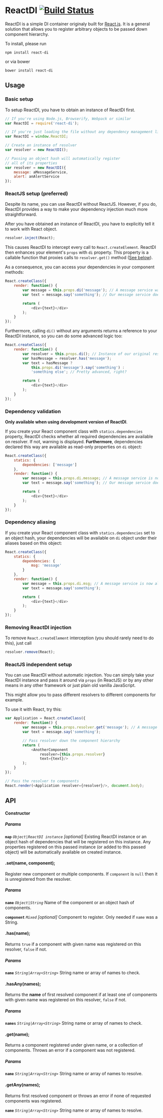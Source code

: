 # ReactDI [![Build Status](https://travis-ci.org/janjakubnanista/react-di.svg?branch=master)](https://travis-ci.org/janjakubnanista/react-di)

ReactDI is a simple DI container originaly built for [React.js](https://github.com/facebook/react).
It is a general solution that allows you to register arbitrary objects to be passed down component hierarchy.

To install, please run

    npm install react-di

or via bower

    bower install react-di

## Usage

### Basic setup

To setup ReactDI, you have to obtain an instance of ReactDI first.

```javascript
// If you're using Node.js, Browserify, Webpack or similar
var ReactDI = require('react-di');

// If you're just loading the file without any dependency management library
var ReactDI = window.ReactDI;

// Create an instance of resolver
var resolver = new ReactDI();

// Passing an object hash will automatically register
// all of its properties
var resolver = new ReactDI({
    message: aMessageService,
    alert: anAlertService
});
```

### ReactJS setup (preferred)

Despite its name, you can use ReactDI without ReactJS. However, if you do, ReactDI
provides a way to make your dependency injection much more straightforward.

After you have obtained an instance of ReactDI, you have to explicitly tell it to work with React object.

```javascript
resolver.inject(React);
```

This causes ReactDI to intercept every call to `React.createElement`. ReactDI then enhances your
element's `props` with `di` property. This property is a callable function that proxies calls to `resolver.get()` method ([See below](#resolver.get)).

As a consequence, you can access your dependencies in your component methods:

```javascript
React.createClass({
    render: function() {
        var message = this.props.di('message'); // A message service was previously registered
        var text = message.say('something'); // Our message service does some work here

        return (
            <div>{text}</div>
        );
    }
});
```

Furthermore, calling `di()` without any arguments returns a reference to your ReactDI instance, so you can do some advanced logic too:

```javascript
React.createClass({
    render: function() {
        var resolver = this.props.di(); // Instance of our original resolver
        var hasMessage = resolver.has('message');
        var text = hasMessage ?
            this.props.di('message').say('something') :
            'something else'; // Pretty advanced, right?

        return (
            <div>{text}</div>
        );
    }
});
```

### Dependency validation

**Only available when using development version of ReactDI**.

If you create your React component class with `statics.dependencies` property, ReactDI checks
whether all required dependencies are available on resolver. If not, warning is displayed.
**Furthermore**, dependencies declared this way are available as read-only properties on `di` object:

```javascript
React.createClass({
    statics: {
        dependencies: ['message']
    },
    render: function() {
        var message = this.props.di.message; // A message service is now available as a property
        var text = message.say('something'); // Our message service does some work here

        return (
            <div>{text}</div>
        );
    }
});
```

### Dependency aliasing

If you create your React component class with `statics.dependencies` set to an object hash,
your dependencies will be available on `di` object under their aliases based on this object:

```javascript
React.createClass({
    statics: {
        dependencies: {
            msg: 'message'
        }
    },
    render: function() {
        var message = this.props.di.msg; // A message service is now aliased as `msg`
        var text = message.say('something');

        return (
            <div>{text}</div>
        );
    }
});
```

### Removing ReactDI injection

To remove `React.createElement` interception (you should rarely need to do this), just call

```javascript
resolver.remove(React);
```

### ReactJS independent setup

You can use ReactDI without automatic injection. You can simply take your ReactDI instance
and pass it around via `props` (in ReactJS) or by any other means in any other framework
or just plain old vanilla JavaScript.

This might allow you to pass different resolvers to different components for example.

To use it with React, try this:

```javascript
var Application = React.createClass({
    render: function() {
        var message = this.props.resolver.get('message'); // A message service was previously registered
        var text = message.say('something');

        // Pass resolver down the component hierarchy
        return (
            <AnotherComponent
                resolver={this.props.resolver}
                text={text}/>
        );
    }
});

// Pass the resolver to components
React.render(<Application resolver={resolver}/>, document.body);
```

## API

#### Constructor

##### Params

**`map`** *`Object|ReactDI instance`* *[optional]* Existing ReactDI instance or an object hash of dependencies
that will be registered on this instance. Any properties registered on this passed instance (or added to this passed object)
will be automatically available on created instance.


#### .set(name, component);

Register new component or multiple components. If `component` is `null` then it is unregistered from the resolver.

##### Params

**`name`** *`Object|String`* Name of the component or an object hash of components.

**`component`** *`Mixed`* *[optional]* Component to register. Only needed if `name` was a String.



#### .has(name);

Returns `true` if a component with given name was registered on this resolver, `false` if not.

##### Params

**`name`** *`String|Array<String>`* String name or array of names to check.


#### .hasAny(names);

Returns the **name** of first resolved component if at least one of components with given name was registered on this resolver, `false` if not.

##### Params

**`names`** *`String|Array<String>`* String name or array of names to check.


#### .get(name);<a name="resolver.get"></a>

Returns a component registered under given name, or a collection of components. Throws an error if a component was not registered.

##### Params

**`name`** *`String|Array<String>`* String name or array of names to resolve.


#### .getAny(names);

Returns first resolved component or throws an error if none of requested components was registered.

**`name`** *`String|Array<String>`* String name or array of names to resolve.
